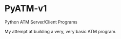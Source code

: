# PyATM-v1
Python ATM Server/Client Programs

My attempt at building a very, very basic ATM program.
